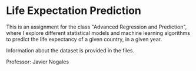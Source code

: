 # Life Expectation Prediction

This is an assignment for the class "Advanced Regression and Prediction", where I explore different statistical models and machine learning algorithms to predict the life expectancy of a given country, in a given year.

Information about the dataset is provided in the files.

Professor: Javier Nogales

